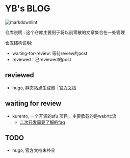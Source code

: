 # YB's BLOG

![markdownlint](https://github.com/fight100year/yb-post/workflows/markdownlint-lint/badge.svg)

仓库说明 : 这个仓库主要用于将以前零散的文章集合在一处管理

仓库结构说明:

- waiting-for-review: 等待review的post
- reviewed：已reviewed的post

## reviewed

- hugo, 静态站点生成器 | [官方文档](/reviewed/hugo-office-doc.md)

## waiting for review

- kurento, 一个开源的sfu 项目，主要承载的是webrtc流
  - [二次开发需要了解的faq](/waiting-for-review/kurento-faq.md)

## TODO

- hugo, 官方文档未补全

